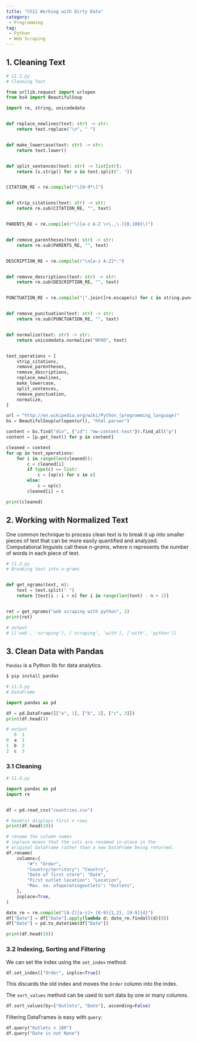 ```yaml
---
title: "Ch11 Working with Dirty Data"
category:
 - Programming
tag:
 - Python
 - Web Scraping
---
```


## 1. Cleaning Text

```python
# 11.1.py
# Cleaning Text

from urllib.request import urlopen
from bs4 import BeautifulSoup

import re, string, unicodedata


def replace_newlines(text: str) -> str:
    return text.replace("\n", " ")


def make_lowercase(text: str) -> str:
    return text.lower()


def split_sentences(text: str) -> list[str]:
    return [s.strip() for s in text.split(". ")]


CITATION_RE = re.compile(r"\[0-9*\]")


def strip_citations(text: str) -> str:
    return re.sub(CITATION_RE, "", text)


PARENTS_RE = re.compile(r"\([a-z A-Z \+\.,\-]{0,100}\)")


def remove_parentheses(text: str) -> str:
    return re.sub(PARENTS_RE, "", text)


DESCRIPTION_RE = re.compile(r"\n[a-z A-Z]*:")


def remove_descriptions(text: str) -> str:
    return re.sub(DESCRIPTION_RE, "", text)


PUNCTUATION_RE = re.compile("|".join([re.escape(c) for c in string.punctuation]))


def remove_punctuation(text: str) -> str:
    return re.sub(PUNCTUATION_RE, "", text)


def normalize(text: str) -> str:
    return unicodedata.normalize("NFKD", text)


text_operations = [
    strip_citations,
    remove_parentheses,
    remove_descriptions,
    replace_newlines,
    make_lowercase,
    split_sentences,
    remove_punctuation,
    normalize,
]

url = "http://en.wikipedia.org/wiki/Python_(programming_language)"
bs = BeautifulSoup(urlopen(url), "html.parser")

content = bs.find("div", {"id": "mw-content-text"}).find_all("p")
content = [p.get_text() for p in content]

cleaned = content
for op in text_operations:
    for i in range(len(cleaned)):
        c = cleaned[i]
        if type(c) == list:
            c = [op(s) for s in c]
        else:
            c = op(c)
        cleaned[i] = c

print(cleaned)

```

## 2. Working with Normalized Text

One common technique to process clean text is to break it up into smaller pieces of text that can be more easily quantified and analyzed. Computational linguists call these *n-grams*, where n represents the number of words in each piece of text.

```python
# 11.2.py
# Breaking text into n-grams


def get_ngrams(text, n):
    text = text.split(" ")
    return [text[i : i + n] for i in range(len(text) - n + 1)]


ret = get_ngrams("web scraping with python", 2)
print(ret)

# output
# [['web', 'scraping'], ['scraping', 'with'], ['with', 'python']]
```

## 3. Clean Data with Pandas

`Pandas` is a Python lib for data analytics.

```sh
$ pip install pandas
```

```python
# 11.3.py
# DataFrame

import pandas as pd

df = pd.DataFrame([["a", 1], ["b", 2], ["c", 3]])
print(df.head())

# output
   0  1
0  a  1
1  b  2
2  c  3

```

### 3.1 Cleaning

```python
# 11.4.py

import pandas as pd
import re


df = pd.read_csv("countries.csv")

# head(n) displays first n rows
print(df.head(10))

# rename the column names
# inplace means that the cols are renamed in-place in the
# original DataFrame rather than a new DataFrame being returned.
df.rename(
    columns={
        "#": "Order",
        "Country/territory": "Country",
        "Date of first store": "Date",
        "First outlet location": "Location",
        "Max. no. ofoperatingoutlets": "Outlets",
    },
    inplace=True,
)

date_re = re.compile("[A-Z][a-z]+ [0-9]{1,2}, [0-9]{4}")
df["Date"] = df["Date"].apply(lambda d: date_re.findall(d)[0])
df["Date"] = pd.to_datetime(df["Date"])

print(df.head(10))

```

### 3.2 Indexing, Sorting and Filtering

We can set the index using the `set_index` method:

```python
df.set_index(["Order", inplce=True])
```

This discards the old index and moves the `Order` column into the index.

The `sort_values` method can be used to sort data by one or many columns.

```python
df.sort_values(by=["Outlets", "Date"], ascending=False)
```

Filtering DataFrames is easy with `query`:

```python
df.query("Outlets < 100")
df.query("Date is not None")
```




